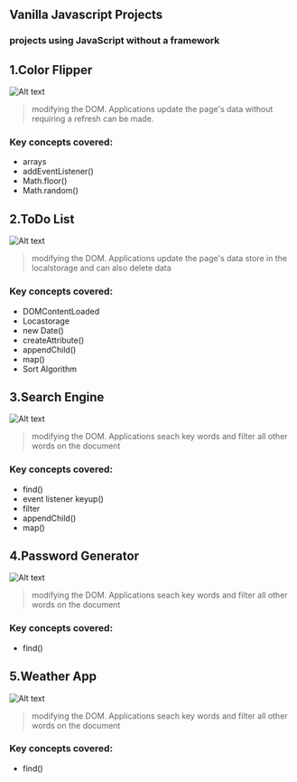 ## Vanilla Javascript Projects
### projects using JavaScript without a framework

## 1.Color Flipper

<img
  src="https://i.ibb.co/8bCxWgm/colorflipper.png"
  alt="Alt text"
  title="Optional title"
  style="display: inline-block; margin: 0 auto; max-width: 300px">

>modifying the DOM. 
Applications update the page's data without requiring a refresh can be made.
 ### Key concepts covered: ###
 * arrays
 * addEventListener()
 * Math.floor()
 * Math.random()

## 2.ToDo List

<img
  src="https://i.ibb.co/KrQDtvQ/todolist.png"
  alt="Alt text"
  title="Optional title"
  style="display: inline-block; margin: 0 auto; max-width: 300px">

>modifying the DOM. 
Applications update the page's data store in the localstorage and can also delete data
 ### Key concepts covered: ###
 * DOMContentLoaded
 * Locastorage
 * new Date()
 * createAttribute()
 * appendChild()
 * map()
 * Sort Algorithm

## 3.Search Engine

<img
  src="https://i.ibb.co/F8XcnTH/searchengine.png"
  alt="Alt text"
  title="Optional title"
  style="display: inline-block; margin: 0 auto; max-width: 300px">

>modifying the DOM. 
Applications seach key words and filter all other words on the document
 ### Key concepts covered: ###
 * find()
 * event listener keyup()
 * filter
 * appendChild()
 * map()
 
 ## 4.Password Generator

<img
  src="https://i.ibb.co/59K5Pg7/passwordgenerator.png"
  alt="Alt text"
  title="Optional title"
  style="display: inline-block; margin: 0 auto; max-width: 300px">

>modifying the DOM. 
Applications seach key words and filter all other words on the document
 ### Key concepts covered: ###
 * find()
 
  ## 5.Weather App

<img
  src="https://i.ibb.co/txkVmGF/weather.png"
  alt="Alt text"
  title="Optional title"
  style="display: inline-block; margin: 0 auto; max-width: 300px">

>modifying the DOM. 
Applications seach key words and filter all other words on the document
 ### Key concepts covered: ###
 * find()

